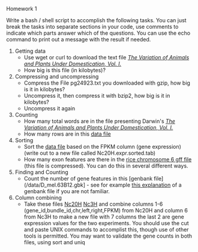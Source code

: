 Homework 1

Write a bash / shell script to accomplish the following tasks.  You
can just break the tasks into separate sections in your code, use
comments to indicate which parts answer which of the questions. You
can use the echo command to print out a message with the result if
needed.

1. Getting data 
    + Use wget or curl to download the text file [_The Variation of Animals and Plants Under Domestication, Vol. I._](http://www.gutenberg.org/cache/epub/24923/pg24923.txt)
    + How big is this file (in kilobytes)?
2. Compressing and uncompressing
    + Compress the File pg24923.txt you downloaded with gzip, how big is it in kilobytes?
    + Uncompress it, then compress it with bzip2, how big is it in kilobytes?
    + Uncompress it again
2. Counting
    + How many total words are in the file presenting Darwin's [_The Variation of Animals and Plants Under Domestication, Vol. I._](http://www.gutenberg.org/cache/epub/24923/pg24923.txt)
    + How many rows are in this [data file](/data/Nc20H.expr.tab)
3. Sorting
    + Sort the [data file](/data/Nc20H.expr.tab) based on the FPKM column (gene expression) (write out to a new file called Nc20H.expr.sorted.tab)
    + How many exon features are there in the [rice chromosome 6 gff file](/data/rice_chr6.gff.gz) (this file is compressed). You can do this in several different ways.
1. Finding and Counting
    + Count the number of gene features in this [genbank file](/data/D_mel.63B12.gbk] - see for example [this explanation](http://www.ncbi.nlm.nih.gov/Sitemap/samplerecord.html) of a genbank file if you are not familiar.
1. Column combining
    + Take these files [Nc20H](/data/Nc20H.expr.tab) [Nc3H](/data/Nc3H.expr.tab) and combine columns 1-6 (gene_id,bundle_id,chr,left,right,FPKM) from Nc20H and column 6 from Nc3H to make a new file with 7 columns the last 2 are gene expression values for the two experiments.  You should use the cut and paste UNIX commands to accomplist this, though use of other tools is permitted.  You may want to validate the gene counts in both files, using sort and uniq
